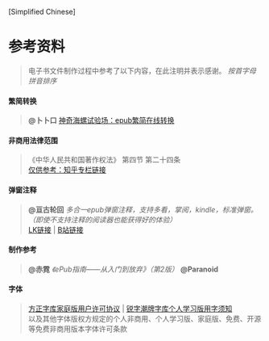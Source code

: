 [Simplified Chinese]  

参考资料
=========
>电子书文件制作过程中参考了以下内容，在此注明并表示感谢。
>*按首字母拼音排序*

#### 繁简转换
>**@卜卜口** [神奇海螺试验场：epub繁简在线转换](https://v.magiconch.com/epub-transform.html "将跳转至magiconch.com")

#### 非商用法律范围
>《中华人民共和国著作权法》 第四节 第二十四条  
>[仅供参考：知乎专栏链接](https://zhuanlan.zhihu.com/p/476744240 "将跳转至zhihu.com")

#### 弹窗注释
>**@亘古轮回** *多合一epub弹窗注释，支持多看，掌阅，kindle，标准弹窗。（即使不支持注释的阅读器也能获得好的体验）*  
>[LK链接](https://www.lightnovel.us/detail/1013702 "将跳转至lightnovel.us") |  [B站链接](https://www.bilibili.com/read/cv4419244/ "将跳转至bilibili.com")

#### 制作参考
>**@赤霓** *《ePub指南——从入门到放弃》（第2版）*
>**@Paranoid** 

#### 字体
>[方正字库家庭版用户许可协议](https://www.foundertype.com/index.php/About/powerPer.html "将跳转至foundertype.com") | [锐字潮牌字库个人学习版用字须知](http://www.reeji.com/yzxz "将跳转至reeji.com")   
>以及其他字体版权方规定的个人非商用、个人学习版、家庭版、免费、开源等免费非商用版本字体许可条款
